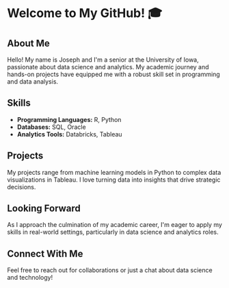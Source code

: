 # Welcome to My GitHub! 🎓

## About Me
Hello! My name is Joseph and I'm a senior at the University of Iowa, passionate about data science and analytics. My academic journey and hands-on projects have equipped me with a robust skill set in programming and data analysis.

## Skills
- **Programming Languages:** R, Python
- **Databases:** SQL, Oracle
- **Analytics Tools:** Databricks, Tableau

## Projects
My projects range from machine learning models in Python to complex data visualizations in Tableau. I love turning data into insights that drive strategic decisions.

## Looking Forward
As I approach the culmination of my academic career, I'm eager to apply my skills in real-world settings, particularly in data science and analytics roles.

## Connect With Me
Feel free to reach out for collaborations or just a chat about data science and technology!



<!--
**Joseph-Kim2/joseph-kim2** is a ✨ _special_ ✨ repository because its `README.md` (this file) appears on your GitHub profile.

Here are some ideas to get you started:

- 🔭 I’m currently working on ...
- 🌱 I’m currently learning ...
- 👯 I’m looking to collaborate on ...
- 🤔 I’m looking for help with ...
- 💬 Ask me about ...
- 📫 How to reach me: ...
- 😄 Pronouns: ...
- ⚡ Fun fact: ...
-->
